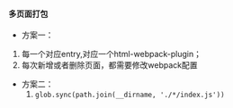 #### 多页面打包
- 方案一：
 1. 每一个对应entry,对应一个html-webpack-plugin；
 2. 每次新增或者删除页面，都需要修改webpack配置
- 方案二：
  1. `glob.sync(path.join(__dirname, './*/index.js'))`
